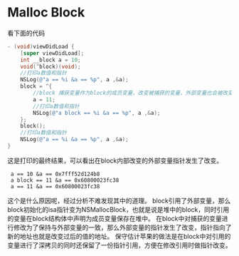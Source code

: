 # Malloc Block

看下面的代码
```Objective-C
- (void)viewDidLoad {
    [super viewDidLoad];
    int __block a = 10;
    void(^block)(void);
    //打印a数值和指针
    NSLog(@"a == %i &a == %p", a ,&a);
    block = ^{
        //block 捕获变量作为block的成员变量，改变被捕获的变量，外部变量也会被改变
        a = 11;
        //打印a数值和指针
        NSLog(@"a block == %i &a == %p", a ,&a);
    };
    block();
    //打印a数值和指针
    NSLog(@"a == %i &a == %p", a ,&a);
}
```
这是打印的最终结果，可以看出在block内部改变的外部变量指针发生了改变。
```
 a == 10 &a == 0x7fff52d124b8
 a block == 11 &a == 0x60800023fc38
 a == 11 &a == 0x60800023fc38
```
这个是什么原因呢，经过分析不难发现其中的道理。
block引用了外部变量，那么block初始化的isa指针变为NSMallocBlock，也就是说是堆中的block，同时引用的变量在block结构体中声明为成员变量保存在堆中。
在block中对捕获的变量进行修改为了保持与外部变量的一致，那么外部变量的指针发生了改变，指针指向了新的地址也就是改变过后的值的地址。
保守估计苹果的做法是在block中对引用的变量进行了深拷贝的同时还保留了一份指针引用，方便在修改引用时做指针改变。
